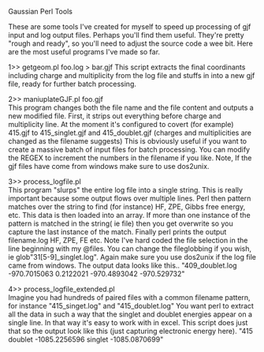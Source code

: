 Gaussian Perl Tools

These are some tools I've created for myself to speed up processing of gjf input and log output files.  Perhaps you'll find them useful. They're pretty "rough and ready", so you'll need to adjust the source code a wee bit.  Here are the most useful programs I've made so far.

1>> getgeom.pl foo.log > bar.gjf
This script extracts the final coordinants including charge and multiplicity from the log file and stuffs in into a new gjf file, ready for further batch processing.

2>> maniuplateGJF.pl foo.gjf   
This program changes both the file name and the file content and outputs a new modified file.  First, it strips out everything before charge and multiplicity line.  At the moment it's configured to covert (for example) 415.gjf to 415_singlet.gjf and 415_doublet.gjf (charges and multiplicities are changed as the filename suggests)   This is obviously useful if you want to create a massive batch of input files for batch processing.  You can modify the REGEX to increment the numbers in the filename if you like.  Note, If the gjf files have come from windows make sure to use dos2unix.

3>> process_logfile.pl  
This program "slurps" the entire log file into a single string.  This is really important because some output flows over multiple lines. Perl then pattern matches over the string to find (for instance) HF, ZPE, Gibbs free energy, etc.  This data is then loaded into an array.  If more than one instance of the pattern is matched in the string( ie file) then you get overwrite so you capture the last instance of the match.  Finally perl prints the output filename.log HF, ZPE, FE etc.  Note I've hard coded the file selection in the line beginning with my @files.  You can change the fileglobbing if you wish, ie glob"31[5-9]_singlet.log".  Again make sure you use dos2unix if the log file came from windows.  The output data looks like this..
"409_doublet.log -970.7015063 0.2122021 -970.4893042 -970.529732"



4>> process_logfile_extended.pl  
Imagine you had hundreds of paired files with a common filename pattern, for instance "415_singet.log" and "415_doublet.log"
You want perl to extract all the data in such a way that the singlet and doublet energies appear on a single line. In that way it's easy to work with in excel.  This script does just that so the output look like this (just capturing electronic energy here).
"415 doublet -1085.2256596 singlet -1085.0870699"



